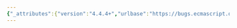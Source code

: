 ```yaml
---
{"_attributes":{"version":"4.4.4+","urlbase":"https://bugs.ecmascript.org/","maintainer":"dherman@mozilla.com"},"bug":{"bug_id":4338,"creation_ts":"2015-04-29 09:39:00 -0700","short_desc":"13.13.14 LabelledEvaluation: Completion value for break completions","delta_ts":"2015-10-02 13:14:02 -0700","product":"Draft for 6th Edition","component":"technical issue","version":"Rev 38: April 14, 2015 Final Draft","rep_platform":"All","op_sys":"All","bug_status":"RESOLVED","resolution":"FIXED","priority":"Normal","bug_severity":"normal","everconfirmed":true,"reporter":{"uid":"andrebargull","name":"André Bargull"},"assigned_to":{"uid":"allen","name":"Allen Wirfs-Brock"},"long_desc":[{"commentid":14337,"comment_count":0,"who":{"uid":"andrebargull","name":"André Bargull"},"bug_when":"2015-04-29 09:39:16 -0700","thetext":"13.13.14 Runtime Semantics: LabelledEvaluation\n\n---\nLabelledStatement : LabelIdentifier : LabelledItem\n1. Let label be the StringValue of LabelIdentifier.\n2. Append label as an element of labelSet.\n3. Let stmtResult be LabelledEvaluation of LabelledItem with argument labelSet.\n4. If stmtResult.[[type]] is break and SameValue(stmtResult.[[target]], label), then\n  a. If stmtResult.[[value]] is empty, let stmtResult be NormalCompletion(undefined).\n  b. Else, let stmtResult be NormalCompletion(stmtResult.[[value]]).\n5. Return Completion(stmtResult).\n---\n\nSteps 4.a-b should be changed to:\n---\na. Let stmtResult be NormalCompletion(stmtResult.[[value]]).\n---\n\nThat means empty break normal completions are not changed to normal completions with value=undefined. \n\nReasons: Steps 4.a-b were changed in bug 4126 when other parts of the completion reform were still missing (cf. completion value for breakable statements). This is no longer necessary and the current specification is somewhat a pain to implement (it's not difficult, but nonetheless it requires some extra efforts which I don't consider to be justified).\n\nReplacing steps 4.a-b also ensures these two statements will return the same completion value\n---\nL: ;  // current completion value = {type=normal, value=empty}\n---\n\nAnd:\n---\nL: break L;  // current completion value = {type=normal, value=undefined}\n---\n\nWDYT?"},{"commentid":14422,"comment_count":1,"who":{"uid":"allen","name":"Allen Wirfs-Brock"},"bug_when":"2015-05-19 14:14:09 -0700","thetext":"fixed in rev29 publication draft"}]}}
---
```

